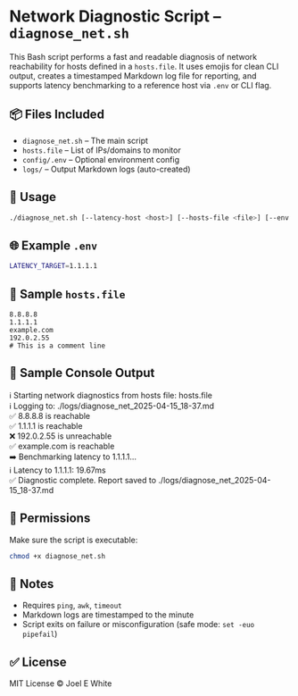 
# Network Diagnostic Script – `diagnose_net.sh`

This Bash script performs a fast and readable diagnosis of network reachability for hosts defined in a `hosts.file`. It uses emojis for clean CLI output, creates a timestamped Markdown log file for reporting, and supports latency benchmarking to a reference host via `.env` or CLI flag.

## 📦 Files Included

- `diagnose_net.sh` – The main script
- `hosts.file` – List of IPs/domains to monitor
- `config/.env` – Optional environment config
- `logs/` – Output Markdown logs (auto-created)

## 🚀 Usage

```bash
./diagnose_net.sh [--latency-host <host>] [--hosts-file <file>] [--env <file>]
```

## 🌐 Example `.env`

```bash
LATENCY_TARGET=1.1.1.1
```

## 📝 Sample `hosts.file`

```text
8.8.8.8
1.1.1.1
example.com
192.0.2.55
# This is a comment line
```

## 📄 Sample Console Output

ℹ️ Starting network diagnostics from hosts file: hosts.file  
ℹ️ Logging to: ./logs/diagnose_net_2025-04-15_18-37.md  
✅ 8.8.8.8 is reachable  
✅ 1.1.1.1 is reachable  
❌ 192.0.2.55 is unreachable  
✅ example.com is reachable  
➡️ Benchmarking latency to 1.1.1.1...  
ℹ️ Latency to 1.1.1.1: 19.67ms  
✅ Diagnostic complete. Report saved to ./logs/diagnose_net_2025-04-15_18-37.md  

## 🔐 Permissions

Make sure the script is executable:

```bash
chmod +x diagnose_net.sh
```

## 📌 Notes

- Requires `ping`, `awk`, `timeout`
- Markdown logs are timestamped to the minute
- Script exits on failure or misconfiguration (safe mode: `set -euo pipefail`)

## ✅ License

MIT License © Joel E White
